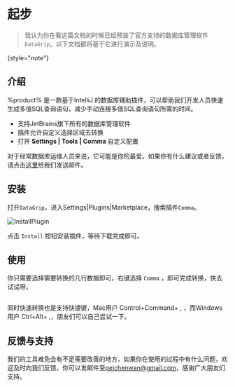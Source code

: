 # 起步

<!--Writerside adds this topic when you create a new documentation project.
You can use it as a sandbox to play with Writerside features, and remove it from the TOC when you don't need it anymore.-->

> 我认为你在看这篇文档的时候已经预装了官方支持的数据库管理软件`DataGrip`，以下文档都将基于它进行演示及说明。
>
{style="note"}

<!--![JetBrains](JetBrains.png){ width="600" }-->
## 介绍
%product% 是一款基于IntelliJ 的数据库辅助插件，可以帮助我们开发人员快速生成多值SQL查询语句，减少手动连接多值SQL查询语句所需的时间。
- 支持JetBrains旗下所有的数据库管理软件
- 插件允许自定义选择区域去转换
- 打开 **Settings | Tools | Comma** 自定义配置

对于经常数据库运维人员来说，它可能是你的最爱。如果你有什么建议或者反馈，请点击<a href="mailto:peichenwan@gmail.com">这里</a>给我们发送邮件。

## 安装
<procedure title="InstallPlugin" id="install-plugin">
    <step>
        <p>打开<code>DataGrip</code>，进入<ui-path>Settings|Plugins|Marketplace</ui-path>，搜索插件<code>Comma</code>。</p>
        <img src="Marketplace.png" alt="InstallPlugin" border-effect="line"/>
    </step>
    <step>
        <p>点击 <code>Install</code> 按钮安装插件，等待下载完成即可。</p>
    </step>
</procedure>

## 使用
你只需要选择需要转换的几行数据即可，右键选择 <code>Comma</code> ，即可完成转换，快去试试呀。
<p>
    <img src="quick_access.gif" alt="" />
</p>
同时快速转换也是支持快捷键，Mac用户 <shortcut>Control+Command+ ,</shortcut> ，而Windows用户 <shortcut>Ctrl+Alt+ ,</shortcut>，朋友们可以自己尝试一下。

## 反馈与支持
我们的工具难免会有不足需要改善的地方，如果你在使用的过程中有什么问题，欢迎及时向我们反馈，你可以发邮件至<a href="mailto:peichenwan@gmail.com">peichenwan@gmail.com</a>，感谢广大朋友们支持。
